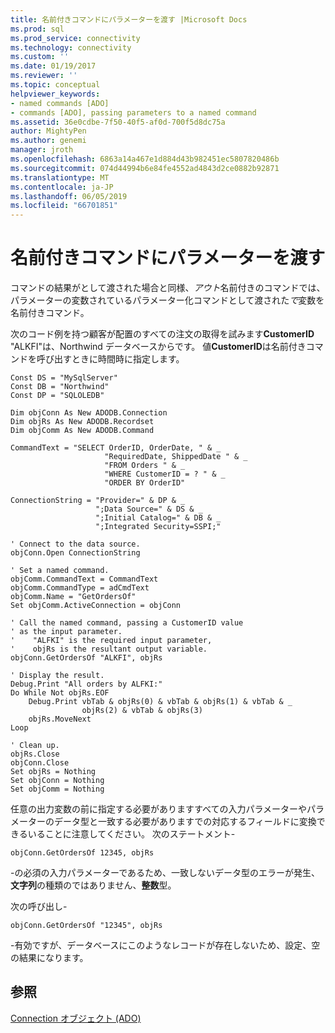 ```yaml
---
title: 名前付きコマンドにパラメーターを渡す |Microsoft Docs
ms.prod: sql
ms.prod_service: connectivity
ms.technology: connectivity
ms.custom: ''
ms.date: 01/19/2017
ms.reviewer: ''
ms.topic: conceptual
helpviewer_keywords:
- named commands [ADO]
- commands [ADO], passing parameters to a named command
ms.assetid: 36e0cdbe-7f50-40f5-af0d-700f5d8dc75a
author: MightyPen
ms.author: genemi
manager: jroth
ms.openlocfilehash: 6863a14a467e1d884d43b982451ec5807820486b
ms.sourcegitcommit: 074d44994b6e84fe4552ad4843d2ce0882b92871
ms.translationtype: MT
ms.contentlocale: ja-JP
ms.lasthandoff: 06/05/2019
ms.locfileid: "66701851"
---
```

# <a name="passing-parameters-to-a-named-command"></a>名前付きコマンドにパラメーターを渡す
コマンドの結果がとして渡された場合と同様、*アウト*名前付きのコマンドでは、パラメーターの変数されているパラメーター化コマンドとして渡された*で*変数を名前付きコマンド。  
  
 次のコード例を持つ顧客が配置のすべての注文の取得を試みます**CustomerID** "ALKFI"は、Northwind データベースからです。 値**CustomerID**は名前付きコマンドを呼び出すときに時間時に指定します。  
  
```  
Const DS = "MySqlServer"  
Const DB = "Northwind"  
Const DP = "SQLOLEDB"  
  
Dim objConn As New ADODB.Connection  
Dim objRs As New ADODB.Recordset  
Dim objComm As New ADODB.Command  
  
CommandText = "SELECT OrderID, OrderDate, " & _  
                     "RequiredDate, ShippedDate " & _  
                     "FROM Orders " & _  
                     "WHERE CustomerID = ? " & _  
                     "ORDER BY OrderID"  
  
ConnectionString = "Provider=" & DP & _  
                   ";Data Source=" & DS & _  
                   ";Initial Catalog=" & DB & _  
                   ";Integrated Security=SSPI;"  
  
' Connect to the data source.  
objConn.Open ConnectionString  
  
' Set a named command.  
objComm.CommandText = CommandText  
objComm.CommandType = adCmdText  
objComm.Name = "GetOrdersOf"  
Set objComm.ActiveConnection = objConn  
  
' Call the named command, passing a CustomerID value  
' as the input parameter.   
'    "ALFKI" is the required input parameter,  
'    objRs is the resultant output variable.  
objConn.GetOrdersOf "ALKFI", objRs  
  
' Display the result.  
Debug.Print "All orders by ALFKI:"  
Do While Not objRs.EOF  
    Debug.Print vbTab & objRs(0) & vbTab & objRs(1) & vbTab & _  
                objRs(2) & vbTab & objRs(3)  
    objRs.MoveNext  
Loop  
  
' Clean up.  
objRs.Close  
objConn.Close  
Set objRs = Nothing  
Set objConn = Nothing  
Set objComm = Nothing  
```  
  
 任意の出力変数の前に指定する必要がありますすべての入力パラメーターやパラメーターのデータ型と一致する必要がありますでの対応するフィールドに変換できるいることに注意してください。 次のステートメント-  
  
```  
objConn.GetOrdersOf 12345, objRs  
```  
  
 -の必須の入力パラメーターであるため、一致しないデータ型のエラーが発生、**文字列**の種類のではありません、**整数**型。  
  
 次の呼び出し-  
  
```  
objConn.GetOrdersOf "12345", objRs  
```  
  
 -有効ですが、データベースにこのようなレコードが存在しないため、設定、空の結果になります。  
  
## <a name="see-also"></a>参照  
 [Connection オブジェクト (ADO)](../../../ado/reference/ado-api/connection-object-ado.md)

